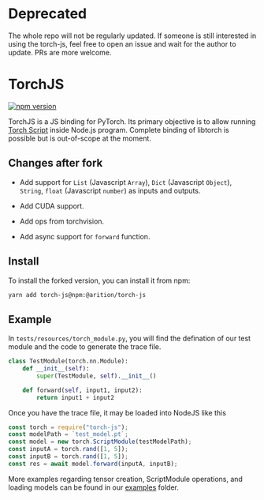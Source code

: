 # Deprecated

The whole repo will not be regularly updated. If someone is still interested in using the torch-js, feel free to open an issue and wait for the author to update. PRs are more welcome.

# TorchJS

[![npm version](https://badge.fury.io/js/%40arition%2Ftorch-js.svg)](https://badge.fury.io/js/%40arition%2Ftorch-js)

TorchJS is a JS binding for PyTorch. Its primary objective is to allow running [Torch Script](https://pytorch.org/docs/master/jit.html) inside Node.js program. Complete binding of libtorch is possible but is out-of-scope at the moment.

## Changes after fork

- Add support for `List` (Javascript `Array`), `Dict` (Javascript `Object`), `String`, `float` (Javascript `number`) as inputs and outputs.

- Add CUDA support.

- Add ops from torchvision.

- Add async support for `forward` function.

## Install

To install the forked version, you can install it from npm:

```bash
yarn add torch-js@npm:@arition/torch-js
```

## Example

In `tests/resources/torch_module.py`, you will find the defination of our test module and the code to generate the trace file.

```python
class TestModule(torch.nn.Module):
    def __init__(self):
        super(TestModule, self).__init__()

    def forward(self, input1, input2):
        return input1 + input2
```

Once you have the trace file, it may be loaded into NodeJS like this

```javascript
const torch = require("torch-js");
const modelPath = `test_model.pt`;
const model = new torch.ScriptModule(testModelPath);
const inputA = torch.rand([1, 5]);
const inputB = torch.rand([1, 5]);
const res = await model.forward(inputA, inputB);
```

More examples regarding tensor creation, ScriptModule operations, and loading models can be found in our [examples](./examples) folder.
